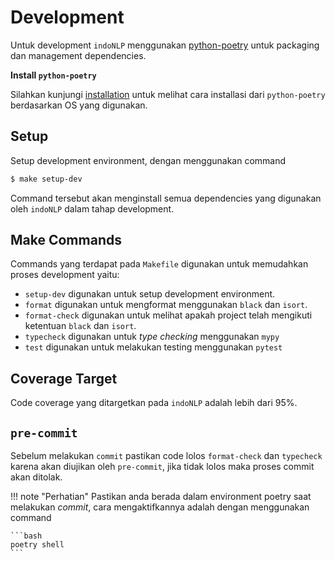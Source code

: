 # Development

Untuk development `indoNLP` menggunakan [python-poetry](https://python-poetry.org/)
untuk packaging dan management dependencies.

**Install `python-poetry`**

Silahkan kunjungi [installation](https://python-poetry.org/docs/#installation) untuk melihat cara
installasi dari `python-poetry` berdasarkan OS yang digunakan.

## Setup

Setup development environment, dengan menggunakan command

```bash
$ make setup-dev
```

Command tersebut akan menginstall semua dependencies yang digunakan oleh `indoNLP` dalam tahap
development.

## Make Commands

Commands yang terdapat pada `Makefile` digunakan untuk memudahkan proses development yaitu:

- `setup-dev` digunakan untuk setup development environment.
- `format` digunakan untuk mengformat menggunakan `black` dan `isort`.
- `format-check` digunakan untuk melihat apakah project telah mengikuti ketentuan `black` dan `isort`.
- `typecheck` digunakan untuk _type checking_ menggunakan `mypy`
- `test` digunakan untuk melakukan testing menggunakan `pytest`

## Coverage Target

Code coverage yang ditargetkan pada `indoNLP` adalah lebih dari 95%.

## `pre-commit`

Sebelum melakukan `commit` pastikan code lolos `format-check` dan `typecheck` karena akan diujikan
oleh `pre-commit`, jika tidak lolos maka proses commit akan ditolak.

!!! note "Perhatian"
    Pastikan anda berada dalam environment poetry saat melakukan _commit_, cara mengaktifkannya
    adalah dengan menggunakan command

    ```bash
    poetry shell
    ```
